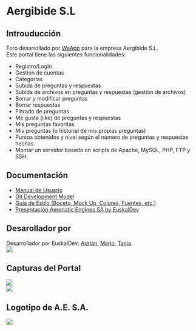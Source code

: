 # Aergibide S.L
## Introuducción
Foro desarrollado por [WeApp](https://twitter.com/weappdev) para la empresa Aergibide S.L.   
Este portal tiene las siguientes funcionalidades:      

*  Registro/Login
*  Gestión de cuentas
*  Categorías
*  Subida de preguntas y respuestas
*  Subida de archivos en preguntas y respuestas (gestión de archivos)
*  Borrar y modificar preguntas
*  Borrar respuestas
*  Filtrado de preguntas
*  Me gusta (like) de preguntas y respuestas
*  Mis preguntas favoritas
*  Mis preguntas (o historial de mis propias preguntas)
*  Puntos obtenidos y nivel según el número de preguntas y respuestas hechas.
*  Montar un servidor basado en scripts de Apache, MySQL, PHP, FTP y SSH.


## Documentación
*  [Manual de Usuario](/documentation/Documentación%20General.pdf)
*  [Git Development Model](/documentation/ANEXO%20II%20-%20Documentación%20Control%20de%20Versiones%20Git.pdf)
*  [Guía de Estilo (Boceto, Mock Up, Colores, Fuentes, etc.)](/documentation/ANEXO%20I%20-%20Gu%C3%ADa%20de%20estilo.pdf)
*  [Presentación Aeronatic Engines SA by EuskalDev](/documentation/Presentación%20Reto%20AE.pdf
)


## Desarollador por
Desarrollador por EuskalDev: [Adrián](https://github.com/adrianpisabarrogarcia), [Mario](https://github.com/mariozaton01), [Tania](https://github.com/TaniaGarciaOlarte).   
 ![](./readme-images/EuskalDev.png) 

## Capturas del Portal

![](./readme-images/login.png)  
![](./readme-images/portal.png)  

## Logotipo de A.E. S.A.    
![](./readme-images/logo_horizontal.png)  
